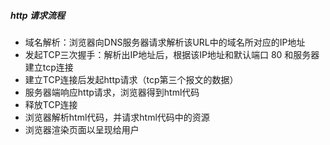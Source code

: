 ##### http 请求流程
- 域名解析：浏览器向DNS服务器请求解析该URL中的域名所对应的IP地址
- 发起TCP三次握手：解析出IP地址后，根据该IP地址和默认端口 80 和服务器建立tcp连接
- 建立TCP连接后发起http请求（tcp第三个报文的数据）
- 服务器端响应http请求，浏览器得到html代码
- 释放TCP连接
- 浏览器解析html代码，并请求html代码中的资源
- 浏览器渲染页面以呈现给用户